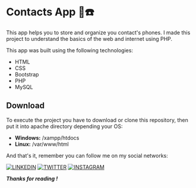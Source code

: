 # Contacts App 📒☎️
This app helps you to store and organize you contact's phones.
I made this project to understand the basics of the web and internet using PHP.

This app was built using the following technologies:
* HTML
* CSS
* Bootstrap
* PHP
* MySQL

## Download
To execute the project you have to download or clone this repository, then put it into apache directory depending your OS:

* **Windows:** /xampp/htdocs
* **Linux:** /var/www/html

And that's it, remember you can follow me on my social networks:

[![LINKEDIN](https://img.shields.io/badge/LinkedIn-0077B5?style=for-the-badge&logo=linkedin&logoColor=white)](https://www.linkedin.com/in/emilianorivasmx/) [![TWITTER](https://img.shields.io/badge/Twitter-1DA1F2?style=for-the-badge&logo=twitter&logoColor=white)](https://twitter.com/EmilianoRivasMX) 
[![INSTAGRAM](https://img.shields.io/badge/Instagram-E4405F?style=for-the-badge&logo=instagram&logoColor=white)](https://instagram.com/EmilianoRivasMX) 



***Thanks for reading !***